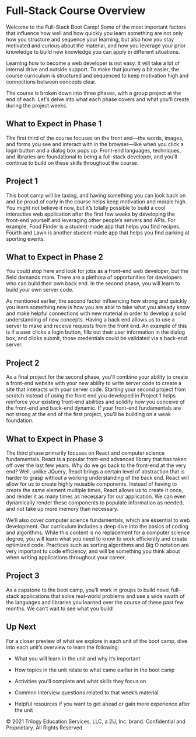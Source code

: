 # Full-Stack Course Overview

Welcome to the Full-Stack Boot Camp! Some of the most important factors that influence how well and how quickly you learn something are not only how you structure and sequence your learning, but also how you stay motivated and curious about the material, and how you leverage your prior knowledge to build new knowledge you can apply in different situations. 

Learning how to become a web developer is not easy. It will take a lot of internal drive and outside support. To make that journey a bit easier, the course curriculum is structured and sequenced to keep motivation high and connections between concepts clear. 

The course is broken down into three phases, with a group project at the end of each. Let's delve into what each phase covers and what you'll create during the project weeks. 

## What to Expect in Phase 1 

The first third of the course focuses on the front end&mdash;the words, images, and forms you see and interact with in the browser&mdash;like when you click a login button and a dialog box pops up. Front-end languages, techniques, and libraries are foundational to being a full-stack developer, and you’ll continue to build on these skills throughout the course.

## Project 1

This boot camp will be taxing, and having something you can look back on and be proud of early in the course helps keep motivation and morale high. You might not believe it now, but it’s totally possible to build a cool interactive web application after the first few weeks by developing the front-end yourself and leveraging other people’s servers and APIs. For example, Food Finder is a student-made app that helps you find recipes. Fourth and Lawn is another student-made app that helps you find parking at sporting events.

## What to Expect in Phase 2 

You could stop here and look for jobs as a front-end web developer, but the field demands more. There are a plethora of opportunities for developers who can build their own back end. In the second phase, you will learn to build your own server code. 

As mentioned earlier, the second factor influencing how strong and quickly you learn something new is how you are able to take what you already know and make helpful connections with new material in order to develop a solid understanding of new concepts. Having a back end allows us to use a server to make and receive requests from the front end. An example of this is if a user clicks a login button, fills out their user information in the dialog box, and clicks submit, those credentials could be validated via a back-end server.

## Project 2

As a final project for the second phase, you'll combine your ability to create a front-end website with your new ability to write server code to create a site that interacts with your server code. Starting your second project from scratch instead of using the front end you developed in Project 1 helps reinforce your existing front-end abilities and solidify how you conceive of the front-end and back-end dynamic. If your front-end fundamentals are not strong at the end of the first project, you'll be building on a weak foundation. 

## What to Expect in Phase 3 

The third phase primarily focuses on React and computer science fundamentals. React is a popular front-end advanced library that has taken off over the last few years. Why do we go back to the front-end at the very end? Well, unlike JQuery, React brings a certain level of abstraction that is harder to grasp without a working understanding of the back end. React will allow for us to create highly reusable components. Instead of having to create the same element multiple times, React allows us to create it once, and render it as many times as necessary for our application. We can even dynamically render these components to populate information as needed, and not take up more memory than necessary.

We’ll also cover computer science fundamentals, which are essential to web development. Our curriculum includes a deep dive into the basics of coding and algorithms. While this content is no replacement for a computer science degree, you will learn what you need to know to work efficiently and create optimized code. Practices such as sorting algorithms and Big O notation are very important to code efficiency, and will be something you think about when writing applications throughout your career.

## Project 3

As a capstone to the boot camp, you’ll work in groups to build novel full-stack applications that solve real-world problems and use a wide swath of the languages and libraries you learned over the course of these past few months. We can’t wait to see what you build!

## Up Next

For a closer preview of what we explore in each unit of the boot camp, dive into each unit’s overview to learn the following:

* What you will learn in the unit and why it’s important

* How topics in the unit relate to what came earlier in the boot camp

* Activities you’ll complete and what skills they focus on

* Common interview questions related to that week’s material

* Helpful resources if you want to get ahead or gain more experience after the unit

© 2021 Trilogy Education Services, LLC, a 2U, Inc. brand. Confidential and Proprietary. All Rights Reserved.
